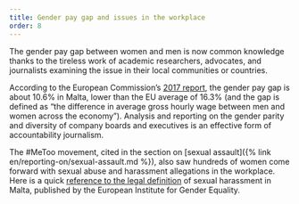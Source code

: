 ```yaml
---
title: Gender pay gap and issues in the workplace
order: 8
---
```


The gender pay gap between women and men is now common knowledge thanks to the tireless work of academic researchers, advocates, and journalists examining the issue in their local communities or countries.

According to the European Commission’s [2017 report](http://ec.europa.eu/newsroom/just/document.cfm?doc_id=48063), the gender pay gap is about 10.6% in Malta, lower than the EU average of 16.3% (and the gap is defined as “the difference in average gross hourly wage between men and women across the economy”). Analysis and reporting on the gender parity and diversity of company boards and executives is an effective form of accountability journalism.

The #MeToo movement, cited in the section on [sexual assault]({% link en/reporting-on/sexual-assault.md %}), also saw hundreds of women come forward with sexual abuse and harassment allegations in the workplace. Here is a quick [reference to the legal definition](https://eige.europa.eu/gender-based-violence/regulatory-and-legal-framework/legal-definitions-in-the-eu/malta-sexual-harassment) of sexual harassment in Malta, published by the European Institute for Gender Equality.
